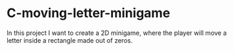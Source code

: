 # C-moving-letter-minigame
In this project I want to create a 2D minigame, where the player will move a letter inside a rectangle made out of zeros. 
